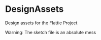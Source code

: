 # DesignAssets

Design assets for the Flattie Project

Warning: The sketch file is an absolute mess
